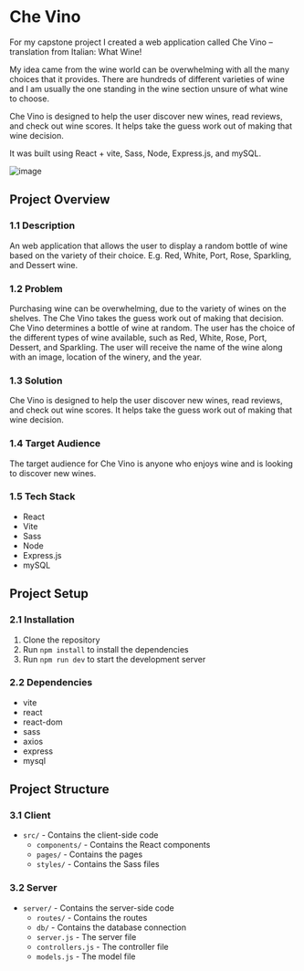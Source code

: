 # Che Vino

For my capstone project I created a web application called Che Vino – translation from Italian: What Wine!

My idea came from the wine world can be overwhelming with all the many choices that it provides. There are hundreds of different varieties of wine and I am usually the one standing in the wine section unsure of what wine to choose.

Che Vino is designed to help the user discover new wines, read reviews, and check out wine scores. It helps take the guess work out of making that wine decision.

It was built using React + vite, Sass, Node, Express.js, and mySQL.

![image]('./homePage.png')

## Project Overview

### 1.1 Description
An web application that allows the user to display a random bottle of wine based on the variety of their choice. E.g. Red, White, Port, Rose, Sparkling, and Dessert wine.

### 1.2 Problem
Purchasing wine can be overwhelming, due to the variety of wines on the shelves. The Che Vino takes the guess work out of making that decision. Che Vino determines a bottle of wine at random. The user has the choice of the different types of wine available, such as Red, White, Rose, Port, Dessert, and Sparkling. The user will receive the name of the wine along with an image, location of the winery, and the year.

### 1.3 Solution
Che Vino is designed to help the user discover new wines, read reviews, and check out wine scores. It helps take the guess work out of making that wine decision.

### 1.4 Target Audience
The target audience for Che Vino is anyone who enjoys wine and is looking to discover new wines.

### 1.5 Tech Stack
- React
- Vite
- Sass
- Node
- Express.js
- mySQL

## Project Setup

### 2.1 Installation
1. Clone the repository
2. Run `npm install` to install the dependencies
3. Run `npm run dev` to start the development server

### 2.2 Dependencies
- vite
- react
- react-dom
- sass
- axios
- express
- mysql

## Project Structure

### 3.1 Client
- `src/` - Contains the client-side code
  - `components/` - Contains the React components
  - `pages/` - Contains the pages
  - `styles/` - Contains the Sass files
  
### 3.2 Server
- `server/` - Contains the server-side code
  - `routes/` - Contains the routes
  - `db/` - Contains the database connection
  - `server.js` - The server file
  - `controllers.js` - The controller file
  - `models.js` - The model file

